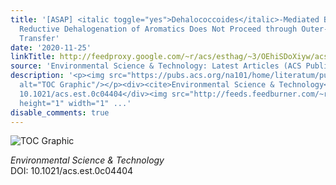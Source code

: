 ```yaml
---
title: '[ASAP] <italic toggle="yes">Dehalococcoides</italic>-Mediated B<sub>12</sub>-Dependent
  Reductive Dehalogenation of Aromatics Does Not Proceed through Outer-Sphere Electron
  Transfer'
date: '2020-11-25'
linkTitle: http://feedproxy.google.com/~r/acs/esthag/~3/OEhiSDoXiyw/acs.est.0c04404
source: 'Environmental Science & Technology: Latest Articles (ACS Publications)'
description: '<p><img src="https://pubs.acs.org/na101/home/literatum/publisher/achs/journals/content/esthag/0/esthag.ahead-of-print/acs.est.0c04404/20201125/images/medium/es0c04404_0006.gif"
  alt="TOC Graphic"/></p><div><cite>Environmental Science & Technology</cite></div><div>DOI:
  10.1021/acs.est.0c04404</div><img src="http://feeds.feedburner.com/~r/acs/esthag/~4/OEhiSDoXiyw"
  height="1" width="1" ...'
disable_comments: true
---
```

<p><img src="https://pubs.acs.org/na101/home/literatum/publisher/achs/journals/content/esthag/0/esthag.ahead-of-print/acs.est.0c04404/20201125/images/medium/es0c04404_0006.gif" alt="TOC Graphic"/></p><div><cite>Environmental Science & Technology</cite></div><div>DOI: 10.1021/acs.est.0c04404</div><img src="http://feeds.feedburner.com/~r/acs/esthag/~4/OEhiSDoXiyw" height="1" width="1" ...